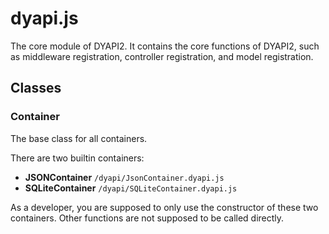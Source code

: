 # dyapi.js

The core module of DYAPI2. It contains the core functions of DYAPI2, such as middleware registration, controller registration, and model registration.

## Classes
### Container
The base class for all containers.

There are two builtin containers:
- **JSONContainer** `/dyapi/JsonContainer.dyapi.js`
- **SQLiteContainer** `/dyapi/SQLiteContainer.dyapi.js`

As a developer, you are supposed to only use the constructor of these two containers. Other functions are not supposed to be called directly.

### 